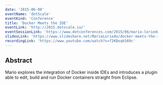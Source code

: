 ```yaml
---
date: '2015-06-08'
eventName: 'dotScale'
eventKind: 'Conference'
title: 'Docker Meets the IDE'
eventLink: 'http://2015.dotscale.io/'
eventSessionLink: 'https://www.dotconferences.com/2015/06/mario-loriedo-docker-meets-the-ide'
slidesLink: 'https://www.slideshare.net/MarioLoriedo/docker-meets-the-ide'
recordingLink: 'https://www.youtube.com/watch?v=f2KBxqkS69c'
---
```


## Abstract

Mario explores the integration of Docker inside IDEs and introduces a plugin able to edit, build and run Docker containers straight from Eclipse.
